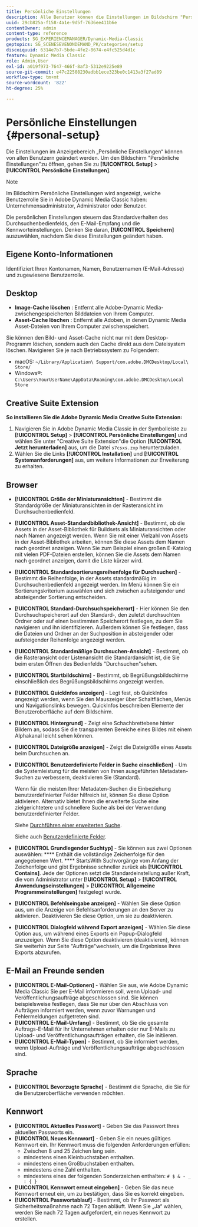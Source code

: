 ```yaml
---
title: Persönliche Einstellungen
description: Alle Benutzer können die Einstellungen im Bildschirm "Persönliche Einstellungen"von Adobe Dynamic Media Classic ändern.
uuid: 29cb825a-f158-4a1e-9d5f-7636ee411b6e
contentOwner: admin
content-type: reference
products: SG_EXPERIENCEMANAGER/Dynamic-Media-Classic
geptopics: SG_SCENESEVENONDEMAND_PK/categories/setup
discoiquuid: 6314e7b7-5bde-4fe2-8674-e4fc525d4d1c
feature: Dynamic Media Classic
role: Admin,User
exl-id: a019f973-7647-466f-8af3-5312e9225e89
source-git-commit: e47c22508230adbb1ece323be0c1413a3f27ad89
workflow-type: tm+mt
source-wordcount: '822'
ht-degree: 25%

---
```


# Persönliche Einstellungen {#personal-setup}

Die Einstellungen im Anzeigebereich „Persönliche Einstellungen“ können von allen Benutzern geändert werden. Um den Bildschirm &quot;Persönliche Einstellungen&quot;zu öffnen, gehen Sie zu **[!UICONTROL Setup]** > **[!UICONTROL Persönliche Einstellungen]**.

>[!NOTE]
>
>Im Bildschirm Persönliche Einstellungen wird angezeigt, welche Benutzerrolle Sie in Adobe Dynamic Media Classic haben: Unternehmensadministrator, Administrator oder Benutzer.

Die persönlichen Einstellungen steuern das Standardverhalten des Durchsuchenbedienfelds, den E-Mail-Empfang und die Kennworteinstellungen. Denken Sie daran, **[!UICONTROL Speichern]** auszuwählen, nachdem Sie diese Einstellungen geändert haben.

## Eigene Konto-Informationen

Identifiziert Ihren Kontonamen, Namen, Benutzernamen (E-Mail-Adresse) und zugewiesene Benutzerrolle.

## Desktop

* **Image-Cache löschen** : Entfernt alle Adobe-Dynamic Media-zwischengespeicherten Bilddateien von Ihrem Computer.
* **Asset-Cache löschen** : Entfernt alle Adoben, in denen Dynamic Media Asset-Dateien von Ihrem Computer zwischenspeichert.

Sie können den Bild- und Asset-Cache nicht nur mit dem Desktop-Programm löschen, sondern auch den Cache direkt aus dem Dateisystem löschen. Navigieren Sie je nach Betriebssystem zu Folgendem:

* macOS: `~/Library/Application\ Support/com.adobe.DMCDesktop/Local\ Store/`
* Windows®: `C:\Users\YourUserName\AppData\Roaming\com.adobe.DMCDesktop\Local Store`

## Creative Suite Extension

**So installieren Sie die Adobe Dynamic Media Creative Suite Extension:**

1. Navigieren Sie in Adobe Dynamic Media Classic in der Symbolleiste zu **[!UICONTROL Setup]** > **[!UICONTROL Persönliche Einstellungen]** und wählen Sie unter &quot;Creative Suite Extension&quot;die Option **[!UICONTROL Jetzt herunterladen]** aus, um die Datei `s7csxs.zxp` herunterzuladen.
1. Wählen Sie die Links **[!UICONTROL Installation]** und **[!UICONTROL Systemanforderungen]** aus, um weitere Informationen zur Erweiterung zu erhalten.

<!--    A readme file is included at the root of the unzipped file to provide you with additional information about the extension.

1. Depending on your installed operating system, do one of the following: -->

<!-- #### Windows

|If you are running|Do this|
|--- |--- |
|Adobe Illustrator 18 in Adobe Creative Cloud 2014|<ul><li>From the root of the unzipped folder, select CC-2014.</li><li>Depending on the bit version of Adobe Illustrator that you are using, select win32 or win64.</li><li>Select libraries > flame, and then copy `aflame.dll` to Adobe Illustrator's executable folder. For example, `C:\Program Files\Adobe\Adobe Illustrator CC 2014\Support Files\Contents\Windows`. </li></ul><br/>**Note**: This example path is for the 64-bit location; the 32-bit location may fall under Program Files (x86) instead. <br/><ul><li>Return to the same libraries folder, select flamingo, and then copy `aflamingo.dll` to the same Adobe Illustrator executable folder that you used in the previous step. </li><li>Return to the win32 or win64 folder that you selected in step 2, and then copy `AdobeS7FXGFileFormat.aip` to Adobe Illustrator's plug-ins folder. For example, `C:\Program Files\Adobe\Adobe Illustrator CC 2014\Plug-ins\Illustrator Formats`. </li></ul> <br/>**Note**: This example path is for the 64-bit location; the 32-bit location may fall under Program Files (x86) instead.|
|Adobe Illustrator 17 in Adobe Creative Cloud|<ul><li>From the root of the unzipped folder, select CC. </li><li>Depending on the bit version of Adobe Illustrator that you are using, select win32 or win64.</li><li> Copy `AdobeS7FXGFileFormat.aip` to Adobe Illustrator's plug-ins folder. For example, `C:\Program Files\Adobe\Adobe Illustrator CC (64 Bit)\Plug-ins\Illustrator Formats`.</li></ul><br/>**Note**: This example path is for the 64-bit location; the 32-bit location may fall under Program Files (x86) instead.|
|Adobe Illustrator 16 in Adobe Creative Suite 6|<ul><li>From the root of the unzipped folder, select 6.0. </li><li>Depending on the bit version of Adobe Illustrator that you are using, select win32 or win64. </li><li>Copy AdobeS7FXGFileFormat.aip to Adobe Illustrator's plug-ins folder. For example, `C:\Program Files\Adobe\Adobe Illustrator CS6 (64 Bit)\Plug-ins\Illustrator Formats`.</li></ul><br/>**Note**: This example path is for the 64-bit location; the 32-bit location may fall under Program Files (x86) instead.|

#### Mac

|If you are running|Do this|
|--- |--- |
|Adobe Illustrator 18 in Adobe Creative Cloud 2014|<ul><li>From the root of the unzipped folder, select CC-2014 > mac64.</li><li>Select libraries > flame, and then copy the `aflame.framework` folder to Adobe Illustrator package contents folder. For example, `/Applications/Adobe Illustrator CC 2014/ Illustrator.app/Contents/Frameworks/`. (To open Adobe Illustrator’s package contents folder, right-select on the Adobe illustrator CC 2014 icon and select Show Package Contents from context menu).</li><li>Return to the same libraries folder, select `flamingo`, and then copy the `aflamingo.framework` folder to the same Adobe Illustrator package contents folder that you used in the previous step.</li><li>Return to the mac64 folder that you selected in step 1, and then copy the `AdobeS7FXGFileFormat.aip` folder to Adobe Illustrator’s plug-in folder. For example, `/Applications/Adobe Illustrator CC 2014/Plug-ins/Illustrator Formats/`.</li></ul><br/>|
|Adobe Illustrator 17 in Adobe Creative Cloud|<ul><li>From the root of the unzipped folder, select CC > mac64</li><li>Copy the `AdobeS7FXGFileFormat.aip` folder to Adobe Illustrator’s plug-in folder. For example, `/Applications/Adobe Illustrator CC/Plug-ins/Illustrator Formats/`.</li></ul><br/>|
|Adobe Illustrator 16 in Adobe Creative Suite 6|<ul><li>From the root of the unzipped folder, select 6.0 > mac64</li><li>Copy the `AdobeS7FXGFileFormat.aip` folder to Adobe Illustrator’s plug-in folder. For example, `/Applications/Adobe Illustrator CS6/Plug-ins/Illustrator Formats/`.</li></ul>|

The plug-in is now available for you to use in Adobe Illustrator. -->

## Browser

* **[!UICONTROL Größe der Miniaturansichten]**  - Bestimmt die Standardgröße der Miniaturansichten in der Rasteransicht im Durchsuchenbedienfeld.
* **[!UICONTROL Asset-Standardbibliothek-Ansicht]**  - Bestimmt, ob die Assets in der Asset-Bibliothek für Buildsets als Miniaturansichten oder nach Namen angezeigt werden. Wenn Sie mit einer Vielzahl von Assets in der Asset-Bibliothek arbeiten, können Sie diese Assets dem Namen nach geordnet anzeigen. Wenn Sie zum Beispiel einen großen E-Katalog mit vielen PDF-Dateien erstellen, können Sie die Assets dem Namen nach geordnet anzeigen, damit die Liste kürzer wird.
* **[!UICONTROL Standardsortierungsreihenfolge für Durchsuchen]**  - Bestimmt die Reihenfolge, in der Assets standardmäßig im Durchsuchenbedienfeld angezeigt werden. Im Menü können Sie ein Sortierungskriterium auswählen und sich zwischen aufsteigender und absteigender Sortierung entscheiden.
* **[!UICONTROL Standard-Durchsuchspeicherort]**  - Hier können Sie den Durchsuchspeicherort auf den Standard-, den zuletzt durchsuchten Ordner oder auf einen bestimmten Speicherort festlegen, zu dem Sie navigieren und ihn identifizieren. Außerdem können Sie festlegen, dass die Dateien und Ordner an der Suchposition in absteigender oder aufsteigender Reihenfolge angezeigt werden.
* **[!UICONTROL Standardmäßige Durchsuchen-Ansicht]**  - Bestimmt, ob die Rasteransicht oder Listenansicht die Standardansicht ist, die Sie beim ersten Öffnen des Bedienfelds &quot;Durchsuchen&quot;sehen.
* **[!UICONTROL Startbildschirm]**  - Bestimmt, ob Begrüßungsbildschirme einschließlich des Begrüßungsbildschirms angezeigt werden.
* **[!UICONTROL QuickInfos anzeigen]**  - Legt fest, ob QuickInfos angezeigt werden, wenn Sie den Mauszeiger über Schaltflächen, Menüs und Navigationslinks bewegen. QuickInfos beschreiben Elemente der Benutzeroberfläche auf dem Bildschirm.
* **[!UICONTROL Hintergrund]**  - Zeigt eine Schachbrettebene hinter Bildern an, sodass Sie die transparenten Bereiche eines Bildes mit einem Alphakanal leicht sehen können.
* **[!UICONTROL Dateigröße anzeigen]**  - Zeigt die Dateigröße eines Assets beim Durchsuchen an.
* **[!UICONTROL Benutzerdefinierte Felder in Suche einschließen]**  - Um die Systemleistung für die meisten von Ihnen ausgeführten Metadaten-Suchen zu verbessern, deaktivieren Sie (Standard).

   Wenn für die meisten Ihrer Metadaten-Suchen die Einbeziehung benutzerdefinierter Felder hilfreich ist, können Sie diese Option aktivieren. Alternativ bietet Ihnen die erweiterte Suche eine zielgerichtetere und schnellere Suche als bei der Verwendung benutzerdefinierter Felder.

   Siehe [Durchführen einer erweiterten Suche](searching-assets.md#conducting_an_advanced_search).

   Siehe auch [Benutzerdefinierte Felder](application-setup.md#user_defined_fields).

* **[!UICONTROL Grundlegender Suchtyp]**  - Sie können aus zwei Optionen auswählen:  **** Enthält die vollständige Zeichenfolge für den angegebenen Wert.  **** StartsWith Suchvorgänge vom Anfang der Zeichenfolge und gibt Ergebnisse schneller zurück als  **[!UICONTROL Contains]**. Jede der Optionen setzt die Standardeinstellung außer Kraft, die vom Administrator unter **[!UICONTROL Setup]** > **[!UICONTROL Anwendungseinstellungen]** > **[!UICONTROL Allgemeine Programmeinstellungen]** festgelegt wurde.
* **[!UICONTROL Befehlseingabe anzeigen]**  - Wählen Sie diese Option aus, um die Anzeige von Befehlsanforderungen an den Server zu aktivieren. Deaktivieren Sie diese Option, um sie zu deaktivieren.
* **[!UICONTROL Dialogfeld während Export anzeigen]**  - Wählen Sie diese Option aus, um während eines Exports ein Popup-Dialogfeld anzuzeigen. Wenn Sie diese Option deaktivieren (deaktivieren), können Sie weiterhin zur Seite &quot;Aufträge&quot;wechseln, um die Ergebnisse Ihres Exports abzurufen.

## E-Mail an Freunde senden

* **[!UICONTROL E-Mail-Optionen]**  - Wählen Sie aus, wie Adobe Dynamic Media Classic Sie per E-Mail informieren soll, wenn Upload- und Veröffentlichungsaufträge abgeschlossen sind. Sie können beispielsweise festlegen, dass Sie nur über den Abschluss von Aufträgen informiert werden, wenn zuvor Warnungen und Fehlermeldungen aufgetreten sind.
* **[!UICONTROL E-Mail-Umfang]**  - Bestimmt, ob Sie die gesamte Auftrags-E-Mail für Ihr Unternehmen erhalten oder nur E-Mails zu Upload- und Veröffentlichungsaufträgen erhalten, die Sie initiieren.
* **[!UICONTROL E-Mail-Typen]**  - Bestimmt, ob Sie informiert werden, wenn Upload-Aufträge und Veröffentlichungsaufträge abgeschlossen sind.

## Sprache

* **[!UICONTROL Bevorzugte Sprache]**  - Bestimmt die Sprache, die Sie für die Benutzeroberfläche verwenden möchten.

## Kennwort

* **[!UICONTROL Aktuelles Passwort]**  - Geben Sie das Passwort Ihres aktuellen Passworts ein.
* **[!UICONTROL Neues Kennwort]**  - Geben Sie ein neues gültiges Kennwort ein. Ihr Kennwort muss die folgenden Anforderungen erfüllen:
   * Zwischen 8 und 25 Zeichen lang sein.
   * mindestens einen Kleinbuchstaben enthalten.
   * mindestens einen Großbuchstaben enthalten.
   * mindestens eine Zahl enthalten.
   * mindestens eines der folgenden Sonderzeichen enthalten: `# $ & - _ : { }`
* **[!UICONTROL Kennwort erneut eingeben]**  - Geben Sie das neue Kennwort erneut ein, um zu bestätigen, dass Sie es korrekt eingeben.
* **[!UICONTROL Passwortablauf]**  - Bestimmt, ob Ihr Passwort als Sicherheitsmaßnahme nach 72 Tagen abläuft. Wenn Sie „Ja“ wählen, werden Sie nach 72 Tagen aufgefordert, ein neues Kennwort zu erstellen.
